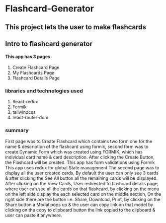 
# Flashcard-Generator
## This project lets the user to make flashcards

## Intro to flashcard generator
<h4>This app has 3 pages</h4>
<ol>
<li>Create Flashcard Page</li>
<li>My Flashcards Page</li>
<li>Flashcard Details Page</li>
</ol>
<h3>libraries and technologies used</h3>
<ol>
<li>React-redux</li>
<li>Formik</li>
<li>tailwindcss</li>
<li>react-router-dom</li>
</ol>
<h3>summary</h3>
First page was to Create Flashcard which contains two form one for the name & description of the flashcard using formik, second form was to create Dynamic Form which was created using FORMIK, which has individual card name & card description. After clicking the Create Button, the Flashcard will be created.
This app  has form validations using Formik
This app uses redux for global State management
The second page was to display all the user created cards, By default the user can only see 3 cards & after clicking the See All button all the remaining cards will be displayed.
After clicking on the View Cards, User redirected to flashcard details page, where user can see all the cards on that flashcard, by clicking on the menu on the left side display the each selected card on the middle section,
On the right side there are the button i.e. Share, Download, Print, by clicking on the Share button a Modal pops up & the user can copy link on that model by clicking on the copy to clipboard button the link copied to the clipboard & user can paste it anywhere.
